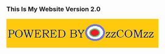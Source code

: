 ### This Is My Website Version 2.0


[![zzCOMzz](https://raw.githubusercontent.com/zzCOMzz/WebsiteV2.2/master/assets/photo/License/LICENSE.V1.png)](https://refnaldy.itpolsri.org)
